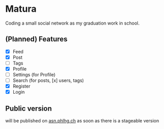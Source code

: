 # Matura
Coding a small social network as my graduation work in school.

## (Planned) Features
- [x] Feed
- [x] Post
- [ ] Tags
- [x] Profile
- [ ] Settings (for Profile)
- [ ] Search (for posts, [x] users, tags)
- [x] Register
- [x] Login

## Public version
will be published on [asn.phlhg.ch](http://asn.phlhg.ch) as soon as there is a stageable version
